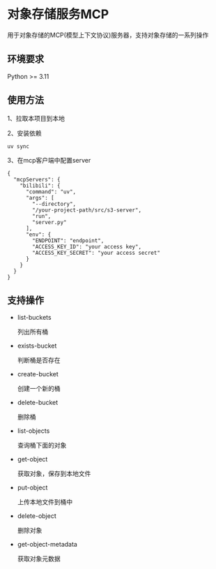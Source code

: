 # 对象存储服务MCP

用于对象存储的MCP(模型上下文协议)服务器，支持对象存储的一系列操作

## 环境要求

Python >= 3.11

## 使用方法

1、拉取本项目到本地

2、安装依赖

```
uv sync
```

3、在mcp客户端中配置server

```
{
  "mcpServers": {
    "bilibili": {
      "command": "uv",
      "args": [
        "--directory",
        "/your-project-path/src/s3-server",
        "run",
        "server.py"
      ],
      "env": {
        "ENDPOINT": "endpoint",
        "ACCESS_KEY_ID": "your access key",
        "ACCESS_KEY_SECRET": "your access secret"
      }
    }
  }
}
```

## 支持操作

* list-buckets

  列出所有桶

* exists-bucket

  判断桶是否存在

* create-bucket

  创建一个新的桶

* delete-bucket

  删除桶

* list-objects

  查询桶下面的对象

* get-object

  获取对象，保存到本地文件

* put-object

  上传本地文件到桶中

* delete-object

  删除对象

* get-object-metadata

  获取对象元数据